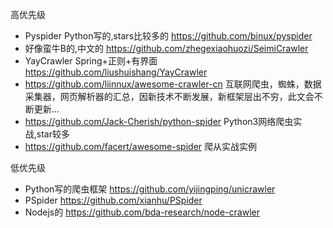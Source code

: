 高优先级
* Pyspider Python写的,stars比较多的
https://github.com/binux/pyspider
* 好像蛮牛B的,中文的
https://github.com/zhegexiaohuozi/SeimiCrawler
* YayCrawler Spring+正则+有界面
https://github.com/liushuishang/YayCrawler
* https://github.com/liinnux/awesome-crawler-cn
互联网爬虫，蜘蛛，数据采集器，网页解析器的汇总，因新技术不断发展，新框架层出不穷，此文会不断更新...
* https://github.com/Jack-Cherish/python-spider
Python3网络爬虫实战,star较多
* https://github.com/facert/awesome-spider
爬从实战实例


低优先级
* Python写的爬虫框架
https://github.com/yijingping/unicrawler
* PSpider
https://github.com/xianhu/PSpider
* Nodejs的
https://github.com/bda-research/node-crawler

